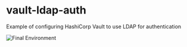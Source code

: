 # vault-ldap-auth

Example of configuring HashiCorp Vault to use LDAP for authentication

![Final Environment](https://user-images.githubusercontent.com/3911650/42184445-c899755e-7e02-11e8-809a-5052c6dadfb4.png)
